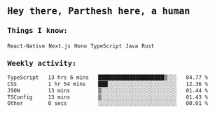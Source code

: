 <samp>
    <h2>Hey there, Parthesh here, a human</h2>
    <h3>Things I know: </h3>
    <code>React-Native</code> <code>Next.js</code> <code>Hono</code> <code>TypeScript</code> <code>Java</code> <code>Rust</code>
    <h3>Weekly activity:</h3>
<!--START_SECTION:waka-->

```txt
TypeScript   13 hrs 6 mins   █████████████████████▒░░░   84.77 %
CSS          1 hr 54 mins    ███░░░░░░░░░░░░░░░░░░░░░░   12.36 %
JSON         13 mins         ▒░░░░░░░░░░░░░░░░░░░░░░░░   01.44 %
TSConfig     13 mins         ▒░░░░░░░░░░░░░░░░░░░░░░░░   01.43 %
Other        0 secs          ░░░░░░░░░░░░░░░░░░░░░░░░░   00.01 %
```

<!--END_SECTION:waka-->
</samp>
